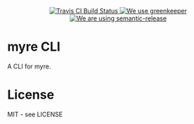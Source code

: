 <p align="center">
  <a href="https://travis-ci.org/unikka/myre">
    <img alt="Travis CI Build Status" src="https://img.shields.io/travis/unikka/myre/master.svg?style=flat-square&label=Travis+CI">
  </a>
  <a href="https://greenkeeper.io">
    <img alt="We use greenkeeper" src="https://badges.greenkeeper.io/unikka/myre.svg?style=flat-square">
  </a>
  <a href="https://github.com/semantic-release/semantic-release">
    <img alt="We are using semantic-release" src="https://img.shields.io/badge/%20%20%F0%9F%93%A6%F0%9F%9A%80-semantic--release-e10079.svg?style=flat-square">
  </a>
</p>

# myre CLI

A CLI for myre.

# License

MIT - see LICENSE